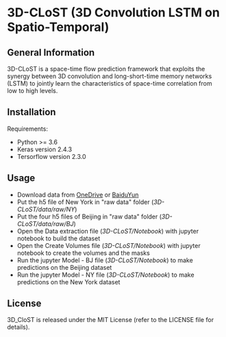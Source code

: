 # 3D-CLoST (3D Convolution LSTM on Spatio-Temporal)

## General Information

3D-CLoST is a space-time flow prediction framework that exploits the synergy between 3D convolution and long-short-time memory networks (LSTM) to jointly learn the characteristics of space-time correlation from low to high levels.

## Installation

Requirements:
* Python >= 3.6
* Keras version 2.4.3
* Tersorflow version 2.3.0

## Usage
  - Download data from [OneDrive](https://1drv.ms/f/s!Akh6N7xv3uVmhOhCtwaiDRy5oDVIug) or [BaiduYun](http://pan.baidu.com/s/1mhIPrRE)
  - Put the h5 file of New York in "raw data" folder (*3D-CLoST/data/raw/NY*)
  - Put the four h5 files of Beijing in "raw data" folder (*3D-CLoST/data/raw/BJ*)
  - Open the Data extraction file (*3D-CLoST/Notebook*) with jupyter notebook to build the dataset
  - Open the Create Volumes file (*3D-CLoST/Notebook*) with jupyter notebook to create the volumes and the masks
  - Run the jupyter Model - BJ file (*3D-CLoST/Notebook*) to make predictions on the Beijing dataset
  - Run the jupyter Model - NY file (*3D-CLoST/Notebook*) to make predictions on the New York dataset

## License

3D_CloST is released under the MIT License (refer to the LICENSE file for details).
